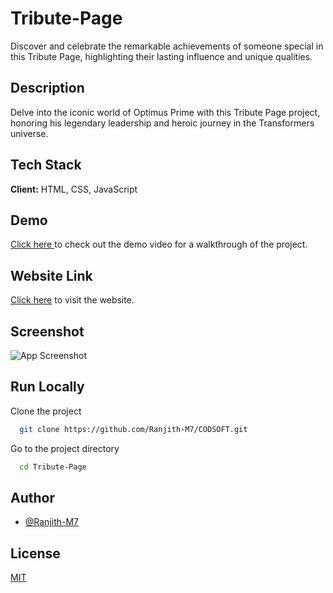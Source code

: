 
# Tribute-Page
Discover and celebrate the remarkable achievements of someone special in this Tribute Page, highlighting their lasting influence and unique qualities.

## Description
Delve into the iconic world of Optimus Prime with this Tribute Page project, honoring his legendary leadership and heroic journey in the Transformers universe.

## Tech Stack

**Client:** HTML, CSS, JavaScript

## Demo
[Click here ](https://github.com/Ranjith-M7/CODSOFT/assets/126071064/bdffbc54-a28b-4103-9cc2-982d8b4d3214) to check out the demo video for a walkthrough of the project.

## Website Link
[Click here](https://ranjith-m7.github.io/CODSOFT/Tribute-Page/) to visit the website.


## Screenshot

![App Screenshot](https://github.com/Ranjith-M7/CODSOFT/assets/126071064/5838d5b8-eb7d-417a-b879-a4a72c358f04)

## Run Locally

Clone the project

```bash
  git clone https://github.com/Ranjith-M7/CODSOFT.git
```

Go to the project directory

```bash
  cd Tribute-Page
```

## Author

- [@Ranjith-M7](https://github.com/Ranjith-M7)


## License

[MIT](https://choosealicense.com/licenses/mit/)

